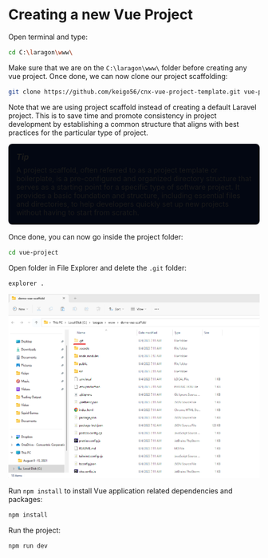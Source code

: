 # Creating a new Vue Project

Open terminal and type:

``` bash
cd C:\laragon\www\
```

Make sure that we are on the <code>C:\\laragon\\www\\</code> folder before creating any vue project. Once done, we can now clone our project scaffolding:

``` bash
git clone https://github.com/keigo56/cnx-vue-project-template.git vue-project
```

Note that we are using project scaffold instead of creating a default Laravel project. This is to save time and promote consistency in project development by establishing a common structure that aligns with best practices for the particular type of project.

<div style="background-color: #030712; padding: 1rem; margin-bottom: 1rem; border-radius: 0.5rem; font-size: 0.9rem;">
<h5 style="margin: 0 0 0.5rem; font-size: 1rem">Tip</h5>
A project scaffold, often referred to as a project template or boilerplate, is a pre-configured and organized directory structure that serves as a starting point for a specific type of software project. It provides a basic foundation and structure, including essential files and directories, to help developers quickly set up new projects without having to start from scratch.
</div>

Once done, you can now go inside the project folder:

``` bash
cd vue-project
```

Open folder in File Explorer and delete the <code>.git</code> folder:

``` bash
explorer .
```

![An image](./explorer-vue-delete-git-folder.png)

Run <code>npm install</code> to install Vue application related dependencies and packages:
``` bash
npm install
```

Run the project:
``` bash
npm run dev
```